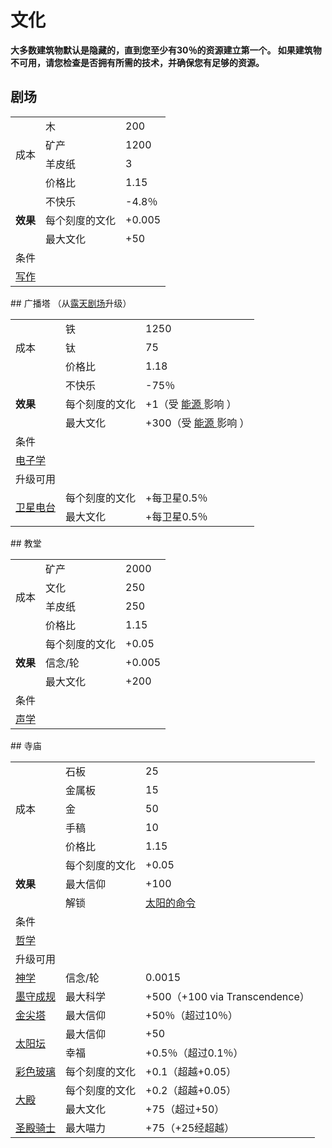 # 文化
**大多数建筑物默认是隐藏的，直到您至少有30％的资源建立第一个。 如果建筑物不可用，请您检查是否拥有所需的技术，并确保您有足够的资源。**
## 剧场
<table class="wikitable">
	<tbody>
		<tr>
			<td rowspan="4" class="em">
							成本
			</td>
			<td>
							木
			</td>
			<td>
							200
			</td>
		</tr>
		<tr>
			<td>
						矿产
			</td>
			<td>
						1200
			</td>
		</tr>
		<tr>
			<td>
						羊皮纸
			</td>
			<td>
						3
			</td>
		</tr>
		<tr>
			<td>
						价格比
			</td>
			<td>
						1.15
			</td>
		</tr>
		<tr>
			<td rowspan="3">
				<strong>
							效果
				</strong>
			</td>
			<td>
						不快乐
			</td>
			<td>
						-4.8％
			</td>
		</tr>
		<tr>
			<td>
						每个刻度的文化
			</td>
			<td>
						+0.005
			</td>
		</tr>
		<tr>
			<td>
						最大文化
			</td>
			<td>
						+50
			</td>
		</tr>
		<tr>
			<td colspan="3" class="em">
						条件
			</td>
		</tr>
		<tr>
			<td colspan="3">
				<a href="#">
							写作
				</a>
			</td>
		</tr>
	</tbody>
</table>
## 广播塔
（从<a href="#">露天剧场</a>升级）
<table class="wikitable">
	<tbody>
		<tr>
			<td rowspan="3" class="em">
							成本
			</td>
			<td>
							铁
			</td>
			<td>
							1250
			</td>
		</tr>
		<tr>
			<td>
						钛
			</td>
			<td>
						75
			</td>
		</tr>
		<tr>
			<td>
						价格比
			</td>
			<td>
						1.18
			</td>
		</tr>
		<tr>
			<td rowspan="3">
				<strong>
							效果
				</strong>
			</td>
			<td>
						不快乐
			</td>
			<td>
						-75％
			</td>
		</tr>
		<tr>
			<td>
						每个刻度的文化
			</td>
			<td>
						+1（受
				<a href="#">
							能源
				</a>
						影响
						）
			</td>
		</tr>
		<tr>
			<td>
						最大文化
			</td>
			<td>
						+300（受
				<a href="#">
							能源
				</a>
						影响
						）
			</td>
		</tr>
		<tr>
			<td colspan="3" class="em">
						条件
			</td>
		</tr>
		<tr>
			<td colspan="3">
				<a href="?file=001-猫咪百科/03-科技/01-科技#电子学">
							电子学
				</a>
			</td>
		</tr>
		<tr>
			<td colspan="3" class="em">
						升级可用
			</td>
		</tr>
		<tr>
			<td rowspan="2">
				<a href="#">
							卫星电台
				</a>
			</td>
			<td>
						每个刻度的文化
			</td>
			<td>
						+每卫星0.5％
			</td>
		</tr>
		<tr>
			<td>
						最大文化
			</td>
			<td>
						+每卫星0.5％
			</td>
		</tr>
	</tbody>
</table>
## 教堂
<table class="wikitable">
	<tbody>
		<tr>
			<td rowspan="4" class="em">
							成本
			</td>
			<td>
							矿产
			</td>
			<td>
							2000
			</td>
		</tr>
		<tr>
			<td>
						文化
			</td>
			<td>
						250
			</td>
		</tr>
		<tr>
			<td>
						羊皮纸
			</td>
			<td>
						250
			</td>
		</tr>
		<tr>
			<td>
						价格比
			</td>
			<td>
						1.15
			</td>
		</tr>
		<tr>
			<td rowspan="3">
				<strong>
							效果
				</strong>
			</td>
			<td>
						每个刻度的文化
			</td>
			<td>
						+0.05
			</td>
		</tr>
		<tr>
			<td>
						信念/轮
			</td>
			<td>
						+0.005
			</td>
		</tr>
		<tr>
			<td>
						最大文化
			</td>
			<td>
						+200
			</td>
		</tr>
		<tr>
			<td colspan="3" class="em">
						条件
			</td>
		</tr>
		<tr>
			<td colspan="3">
				<a href="#">
							声学
				</a>
			</td>
		</tr>
	</tbody>
</table>
## 寺庙
<table class="wikitable">
	<tbody>
		<tr>
			<td rowspan="5" class="em">
							成本
			</td>
			<td>
							石板
			</td>
			<td>
							25
			</td>
		</tr>
		<tr>
			<td>
						金属板
			</td>
			<td>
						15
			</td>
		</tr>
		<tr>
			<td>
						金
			</td>
			<td>
						50
			</td>
		</tr>
		<tr>
			<td>
						手稿
			</td>
			<td>
						10
			</td>
		</tr>
		<tr>
			<td>
						价格比
			</td>
			<td>
						1.15
			</td>
		</tr>
		<tr>
			<td rowspan="3">
				<strong>
							效果
				</strong>
			</td>
			<td>
						每个刻度的文化
			</td>
			<td>
						+0.05
			</td>
		</tr>
		<tr>
			<td>
						最大信仰
			</td>
			<td>
						+100
			</td>
		</tr>
		<tr>
			<td>
						解锁
			</td>
			<td>
				<a href="#">
							太阳的命令
				</a>
			</td>
		</tr>
		<tr>
			<td colspan="3" class="em">
						条件
			</td>
		</tr>
		<tr>
			<td colspan="3">
				<a href="#">
							哲学
				</a>
			</td>
		</tr>
		<tr>
			<td colspan="3" class="em">
						升级可用
			</td>
		</tr>
		<tr>
			<td>
				<a href="#">
							神学
				</a>
			</td>
			<td>
						信念/轮
			</td>
			<td>
						0.0015
			</td>
		</tr>
		<tr>
			<td>
				<a href="#">
							墨守成规
				</a>
			</td>
			<td>
						最大科学
			</td>
			<td>
						+500（+100 via Transcendence）
			</td>
		</tr>
		<tr>
			<td>
				<a href="#">
							金尖塔
				</a>
			</td>
			<td>
						最大信仰
			</td>
			<td>
						+50％（超过10％）
			</td>
		</tr>
		<tr>
			<td rowspan="2">
				<a href="#">
							太阳坛
				</a>
			</td>
			<td>
						最大信仰
			</td>
			<td>
						+50
			</td>
		</tr>
		<tr>
			<td>
						幸福
			</td>
			<td>
						+0.5％（超过0.1％）
			</td>
		</tr>
		<tr>
			<td>
				<a href="#">
							彩色玻璃
				</a>
			</td>
			<td>
						每个刻度的文化
			</td>
			<td>
						+0.1（超越+0.05）
			</td>
		</tr>
		<tr>
			<td rowspan="2">
				<a href="#">
							大殿
				</a>
			</td>
			<td>
						每个刻度的文化
			</td>
			<td>
						+0.2（超越+0.05）
			</td>
		</tr>
		<tr>
			<td>
						最大文化
			</td>
			<td>
						+75（超过+50）
			</td>
		</tr>
		<tr>
			<td>
				<a href="#">
							圣殿骑士
				</a>
			</td>
			<td>
						最大喵力
			</td>
			<td>
						+75（+25经超越）
			</td>
		</tr>
	</tbody>
</table>